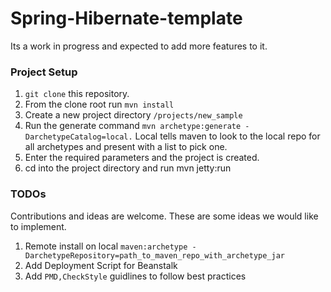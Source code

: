 Spring-Hibernate-template
=========================

Its a work in progress and expected to add more features to it.


### Project Setup
1. ```git clone``` this repository.
2. From the clone root run ```mvn install```
3. Create a new project directory ```/projects/new_sample```
4. Run the generate command ```mvn archetype:generate -DarchetypeCatalog=local.``` Local tells maven to look to the local repo for all archetypes and present with a list to pick one.
5. Enter the required parameters and the project is created.
6. cd into the project directory and run mvn jetty:run

### TODOs
Contributions and ideas are welcome. These are some ideas we would like to implement.

1. Remote install on local ```maven:archetype -DarchetypeRepository=path_to_maven_repo_with_archetype_jar```
2. Add Deployment Script for Beanstalk
3. Add ```PMD,CheckStyle``` guidlines to follow best practices
